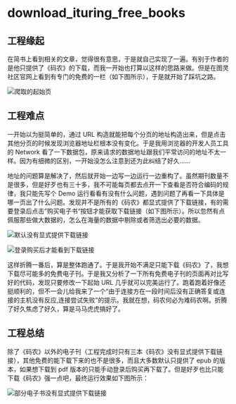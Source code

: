 # download_ituring_free_books

## 工程缘起

在简书上看到相关的文章，觉得很有意思，于是就自己实现了一遍。有别于作者的是他只提供了《码农》的下载，而我一开始也打算以这样的思路来做。但是在图灵社区官网上看到有专门的免费的一栏（如下图所示），于是就开始了踩坑之路。

![爬取的起始页](https://github.com/wmltyq/download_ituring_free_books/blob/master/img/爬取的起始页.jpg)

## 工程难点

一开始以为挺简单的，通过 URL 构造就能把每个分页的地址构造出来，但是点击其他分页的时候发现浏览器地址栏根本没有变化。于是我用浏览器的开发人员工具的 Network 看了一下数据包，原来请求的数据地址跟我们平常访问的地址不太一样。因为有细微的区别，一开始没怎么注意到还为此纠结了好久……

地址的问题算是解决了，然后就开始一边写一边运行一边重构了。虽然期刊数量不是很多，但是好歹也有三十多，我不可能每页都去点开一下查看是否符合编码的规律，我只能先写个 Demo 运行看看有没有什么问题，遇到问题了再看一下具体是哪一页出了什么问题。发现并不是所有的《码农》都显式提供了下载链接，有的需要登录后点击”购买电子书“按钮才能获取下载链接（如下图所示）。所以忽然有点佩服那些做大数据的，怎么在海量的数据中剔除或者筛选出必要的数据。

![默认没有显式提供下载链接](https://github.com/wmltyq/download_ituring_free_books/blob/master/img/默认没有显式提供下载链接.jpg)

![登录购买后才能看到下载链接](https://github.com/wmltyq/download_ituring_free_books/blob/master/img/登录购买后才能看到下载链接.jpg)

这样折腾一番后，算是整体跑通了。于是我开始不满足只能下载《码农》了，我想下载尽可能多的免费电子刊。于是我又分析了一下所有免费电子刊的页面再对比写好的代码，发现只要修改一下起始 URL 几乎就可以完美运行了。跑着跑着好像还挺顺利的，但不一会儿给我来了一个“由于连接方在一段时间后没有正确答复或连接的主机没有反应,连接尝试失败”的提示。我就在想，码农何必为难码农啊。折腾了好久焦虑了好久，算是马马虎虎搞好了。

## 工程总结

除了《码农》以外的电子刊（工程完成时只有三本《码农》没有显式提供下载链接），其他免费的能下载下来的也不是很多，而且大多数默认只提供了 epub 的版本，如果想下载到 pdf 版本的只能手动登录后购买再下载了。但是好歹也比只能下载《码农》强一点吧，最终运行效果如下图所示：

![部分电子书没有显式提供下载链接](https://github.com/wmltyq/download_ituring_free_books/blob/master/img/部分电子书没有显式提供下载链接.jpg)